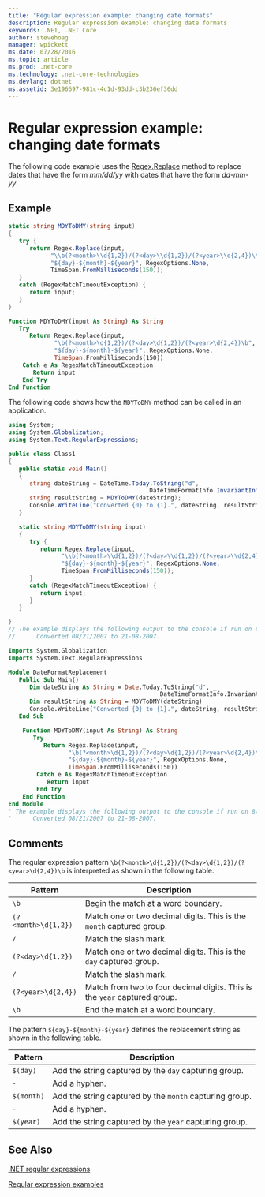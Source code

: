 ```yaml
---
title: "Regular expression example: changing date formats"
description: Regular expression example: changing date formats
keywords: .NET, .NET Core
author: stevehoag
manager: wpickett
ms.date: 07/28/2016
ms.topic: article
ms.prod: .net-core
ms.technology: .net-core-technologies
ms.devlang: dotnet
ms.assetid: 3e196697-981c-4c1d-93dd-c3b236ef36dd
---
```


# Regular expression example: changing date formats

The following code example uses the [Regex.Replace](xref:System.Text.RegularExpressions.Regex.Replace) method to replace dates that have the form *mm/dd/yy* with dates that have the form *dd-mm-yy*.

## Example

```csharp
static string MDYToDMY(string input) 
{
   try {
      return Regex.Replace(input, 
            "\\b(?<month>\\d{1,2})/(?<day>\\d{1,2})/(?<year>\\d{2,4})\\b",
            "${day}-${month}-${year}", RegexOptions.None,
            TimeSpan.FromMilliseconds(150));
   }         
   catch (RegexMatchTimeoutException) {
      return input;
   }
}
```

```vb
Function MDYToDMY(input As String) As String
   Try
      Return Regex.Replace(input, _
             "\b(?<month>\d{1,2})/(?<day>\d{1,2})/(?<year>\d{2,4})\b", _
             "${day}-${month}-${year}", RegexOptions.None,
             TimeSpan.FromMilliseconds(150))
    Catch e As RegexMatchTimeoutException
       Return input
    End Try         
End Function
```

The following code shows how the `MDYToDMY` method can be called in an application. 

```csharp
using System;
using System.Globalization;
using System.Text.RegularExpressions;

public class Class1
{
   public static void Main()
   {
      string dateString = DateTime.Today.ToString("d", 
                                        DateTimeFormatInfo.InvariantInfo);
      string resultString = MDYToDMY(dateString);
      Console.WriteLine("Converted {0} to {1}.", dateString, resultString);
   }

   static string MDYToDMY(string input) 
   {
      try {
         return Regex.Replace(input, 
               "\\b(?<month>\\d{1,2})/(?<day>\\d{1,2})/(?<year>\\d{2,4})\\b",
               "${day}-${month}-${year}", RegexOptions.None,
               TimeSpan.FromMilliseconds(150));
      }         
      catch (RegexMatchTimeoutException) {
         return input;
      }
   }

}
// The example displays the following output to the console if run on 8/21/2007:
//      Converted 08/21/2007 to 21-08-2007.
```

```vb
Imports System.Globalization
Imports System.Text.RegularExpressions

Module DateFormatReplacement
   Public Sub Main()
      Dim dateString As String = Date.Today.ToString("d", _
                                           DateTimeFormatInfo.InvariantInfo)
      Dim resultString As String = MDYToDMY(dateString)
      Console.WriteLine("Converted {0} to {1}.", dateString, resultString)
   End Sub

    Function MDYToDMY(input As String) As String
       Try
          Return Regex.Replace(input, _
                 "\b(?<month>\d{1,2})/(?<day>\d{1,2})/(?<year>\d{2,4})\b", _
                 "${day}-${month}-${year}", RegexOptions.None,
                 TimeSpan.FromMilliseconds(150))
        Catch e As RegexMatchTimeoutException
           Return input
        End Try         
    End Function
End Module
' The example displays the following output to the console if run on 8/21/2007:
'      Converted 08/21/2007 to 21-08-2007.
```

## Comments

The regular expression pattern `\b(?<month>\d{1,2})/(?<day>\d{1,2})/(?<year>\d{2,4})\b` is interpreted as shown in the following table.

Pattern | Description
------- | ----------- 
`\b` | Begin the match at a word boundary.
`(?<month>\d{1,2})` | Match one or two decimal digits. This is the `month` captured group.
`/` | Match the slash mark.
`(?<day>\d{1,2})` | Match one or two decimal digits. This is the `day` captured group.
`/` | Match the slash mark.
`(?<year>\d{2,4})` | Match from two to four decimal digits. This is the `year` captured group.
`\b` | End the match at a word boundary.
 
The pattern `${day}-${month}-${year}` defines the replacement string as shown in the following table.

Pattern | Description
------- | ----------- 
`$(day)` | Add the string captured by the `day` capturing group.
`-` | Add a hyphen.
`$(month)` | Add the string captured by the `month` capturing group.
`-` | Add a hyphen.
`$(year)` | Add the string captured by the `year` capturing group.
 
## See Also

[.NET regular expressions](regularexpressions.md)

[Regular expression examples](regexexamples.md)
